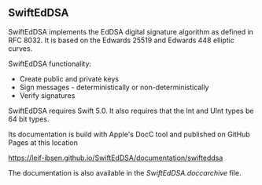 <h2><b>SwiftEdDSA</b></h2>

SwiftEdDSA implements the EdDSA digital signature algorithm as defined in RFC 8032.
It is based on the Edwards 25519 and Edwards 448 elliptic curves.

SwiftEdDSA functionality:
<ul>
<li>Create public and private keys</li>
<li>Sign messages - deterministically or non-deterministically</li>
<li>Verify signatures</li>
</ul>
SwiftEdDSA requires Swift 5.0. It also requires that the Int and UInt types be 64 bit types.

Its documentation is build with Apple's DocC tool and published on GitHub Pages at this location

https://leif-ibsen.github.io/SwiftEdDSA/documentation/swifteddsa

The documentation is also available in the <i>SwiftEdDSA.doccarchive</i> file.